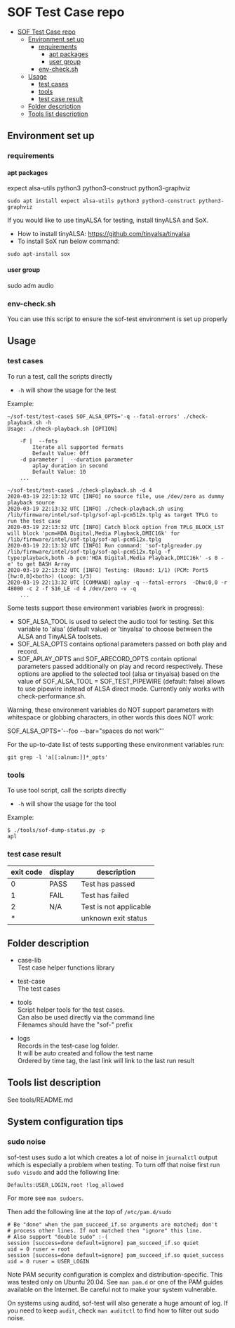 # SOF Test Case repo
- [SOF Test Case repo](#sof-test-case-repo)
  - [Environment set up](#environment-set-up)
    - [requirements](#requirements)
      - [apt packages](#apt-packages)
      - [user group](#user-group)
    - [env-check.sh](#env-checksh)
  - [Usage](#usage)
    - [test cases](#test-cases)
    - [tools](#tools)
    - [test case result](#test-case-result)
  - [Folder description](#folder-description)
  - [Tools list description](#tools-list-description)
## Environment set up
### requirements
#### apt packages
expect alsa-utils python3 python3-construct python3-graphviz
```
sudo apt install expect alsa-utils python3 python3-construct python3-graphviz
```
If you would like to use tinyALSA for testing, install tinyALSA and SoX.
- How to install tinyALSA: https://github.com/tinyalsa/tinyalsa
- To install SoX run below command:
```
sudo apt-install sox
```
#### user group
sudo adm audio

### env-check.sh
You can use this script to ensure the sof-test environment is set up properly

## Usage
### test cases
To run a test, call the scripts directly
 * `-h` will show the usage for the test

Example:
```
~/sof-test/test-case$ SOF_ALSA_OPTS='-q --fatal-errors' ./check-playback.sh -h
Usage: ./check-playback.sh [OPTION]

    -F |  --fmts
	    Iterate all supported formats
	    Default Value: Off
    -d parameter |  --duration parameter
	    aplay duration in second
	    Default Value: 10
    ...
```
```
~/sof-test/test-case$ ./check-playback.sh -d 4
2020-03-19 22:13:32 UTC [INFO] no source file, use /dev/zero as dummy playback source
2020-03-19 22:13:32 UTC [INFO] ./check-playback.sh using /lib/firmware/intel/sof-tplg/sof-apl-pcm512x.tplg as target TPLG to run the test case
2020-03-19 22:13:32 UTC [INFO] Catch block option from TPLG_BLOCK_LST will block 'pcm=HDA Digital,Media Playback,DMIC16k' for /lib/firmware/intel/sof-tplg/sof-apl-pcm512x.tplg
2020-03-19 22:13:32 UTC [INFO] Run command: 'sof-tplgreader.py /lib/firmware/intel/sof-tplg/sof-apl-pcm512x.tplg -f type:playback,both -b pcm:'HDA Digital,Media Playback,DMIC16k' -s 0 -e' to get BASH Array
2020-03-19 22:13:32 UTC [INFO] Testing: (Round: 1/1) (PCM: Port5 [hw:0,0]<both>) (Loop: 1/3)
2020-03-19 22:13:32 UTC [COMMAND] aplay -q --fatal-errors  -Dhw:0,0 -r 48000 -c 2 -f S16_LE -d 4 /dev/zero -v -q
    ...
```
Some tests support these environment variables (work in progress):
  - SOF_ALSA_TOOL is used to select the audio tool for testing.
  Set this variable to 'alsa' (default value) or 'tinyalsa' to choose between the ALSA and TinyALSA toolsets.
  - SOF_ALSA_OPTS contains optional parameters passed on both play and record.
  - SOF_APLAY_OPTS and SOF_ARECORD_OPTS contain optional parameters passed additionally on play and record respectively.
These options are applied to the selected tool (alsa or tinyalsa) based on the value of SOF_ALSA_TOOL 
  = SOF_TEST_PIPEWIRE (default: false) allows to use pipewire instead of ALSA direct mode. Currently only works with check-performance.sh.

Warning, these environment variables do NOT support parameters
with whitespace or globbing characters, in other words this does NOT
work:

   SOF_ALSA_OPTS='--foo --bar="spaces do not work"'

For the up-to-date list of tests supporting these environment variables
run:

    git grep -l 'a[[:alnum:]]*_opts'

### tools
To use tool script, call the scripts directly
 * `-h` will show the usage for the tool

Example:
```
$ ./tools/sof-dump-status.py -p
apl
```

### test case result
| exit code | display | description            |
| --------- | ------- | ---------------------- |
| 0         | PASS    | Test has passed        |
| 1         | FAIL    | Test has failed        |
| 2         | N/A     | Test is not applicable |
| *         |         | unknown exit status    |

## Folder description
* case-lib
<br> Test case helper functions library

* test-case
<br> The test cases

* tools
<br> Script helper tools for the test cases.
<br> Can also be used directly via the command line
<br> Filenames should have the "sof-" prefix

* logs
<br> Records in the test-case log folder.
<br> It will be auto created and follow the test name
<br> Ordered by time tag, the last link will link to the last run result

## Tools list description

See tools/README.md

## System configuration tips

### sudo noise

sof-test uses sudo a lot which creates a lot of noise in `journalctl`
output which is especially a problem when testing. To turn off that
noise first run `sudo visudo` and add the following line:

```
Defaults:USER_LOGIN,root !log_allowed
```
For more see `man sudoers`.

Then add the following line at the _top_ of `/etc/pam.d/sudo`

```
# Be "done" when the pam_succeed_if.so arguments are matched; don't
# process other lines. If not matched then "ignore" this line.
# Also support "double sudo" :-(
session [success=done default=ignore] pam_succeed_if.so quiet         uid = 0 ruser = root
session [success=done default=ignore] pam_succeed_if.so quiet_success uid = 0 ruser = USER_LOGIN
```

Note PAM security configuration is complex and
distribution-specific. This was tested only on Ubuntu 20.04. See `man
pam.d` or one of the PAM guides available on the Internet. Be careful
not to make your system vulnerable.

On systems using auditd, sof-test will also generate a huge amount of
log. If you need to keep `audit`, check `man auditctl` to find how to
filter out sudo noise.
